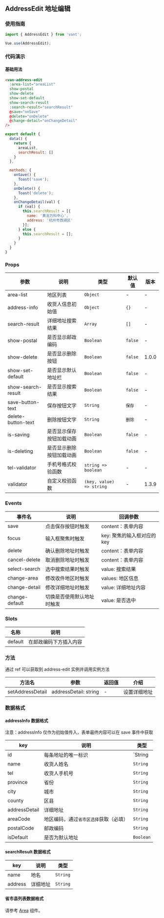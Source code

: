 ## AddressEdit 地址编辑

### 使用指南
``` javascript
import { AddressEdit } from 'vant';

Vue.use(AddressEdit);
```

### 代码演示

#### 基础用法

```html
<van-address-edit
  :area-list="areaList"
  show-postal
  show-delete
  show-set-default
  show-search-result
  :search-result="searchResult"
  @save="onSave"
  @delete="onDelete"
  @change-detail="onChangeDetail"
/>
```

```javascript
export default {
  data() {
    return {
      areaList,
      searchResult: []
    }
  },

  methods: {
    onSave() {
      Toast('save');
    },
    onDelete() {
      Toast('delete');
    },
    onChangeDetail(val) {
      if (val) {
        this.searchResult = [{
          name: '黄龙万科中心',
          address: '杭州市西湖区'
        }];
      } else {
        this.searchResult = [];
      }
    }
  }
}
```

### Props

| 参数 | 说明 | 类型 | 默认值 | 版本 |
|------|------|------|------|------|
| area-list | 地区列表 | `Object` | - | - |
| address-info | 收货人信息初始值 | `Object` | `{}` | - |
| search-result | 详细地址搜索结果 | `Array` | `[]` | - |
| show-postal | 是否显示邮政编码 | `Boolean` | `false` | - |
| show-delete | 是否显示删除按钮 | `Boolean` | `false` | 1.0.0 |
| show-set-default | 是否显示默认地址栏 | `Boolean` | `false` | - |
| show-search-result | 是否显示搜索结果 | `Boolean` | `false` | - |
| save-button-text | 保存按钮文字 | `String` | `保存` | - |
| delete-button-text | 删除按钮文字 | `String` | `删除` | - |
| is-saving | 是否显示保存按钮加载动画 | `Boolean` | `false` | - |
| is-deleting | 是否显示删除按钮加载动画 | `Boolean` | `false` | - |
| tel-validator | 手机号格式校验函数 | `string => boolean` | - | - |
| validator | 自定义校验函数 | `(key, value) => string` | - | 1.3.9 |

### Events

| 事件名 | 说明 | 回调参数 |
|------|------|------|
| save | 点击保存按钮时触发 | content：表单内容 |
| focus | 输入框聚焦时触发 | key: 聚焦的输入框对应的 key |
| delete | 确认删除地址时触发 | content：表单内容 |
| cancel-delete | 取消删除地址时触发 | content：表单内容 |
| select-search | 选中搜索结果时触发 | value: 搜索结果 |
| change-area | 修改收件地区时触发 | values: 地区信息 |
| change-detail | 修改详细地址时触发 | value: 详细地址内容 |
| change-default | 切换是否使用默认地址时触发 | value: 是否选中 |

### Slots

| 名称 | 说明 |
|------|------|
| default | 在邮政编码下方插入内容 |

### 方法

通过 ref 可以获取到 address-edit 实例并调用实例方法

| 方法名 | 参数 | 返回值 | 介绍 |
|------|------|------|------|
| setAddressDetail | addressDetail: string | - | 设置详细地址 |

### 数据格式

#### addressInfo 数据格式

注意：addressInfo 仅作为初始值传入，表单最终内容可以在 save 事件中获取

| key | 说明 | 类型 |
|------|------|------|
| id | 每条地址的唯一标识 | `String | Number` |
| name | 收货人姓名 | `String` |
| tel | 收货人手机号 | `String` |
| province | 省份 | `String` |
| city | 城市 | `String` |
| county | 区县 | `String` |
| addressDetail | 详细地址 | `String` |
| areaCode | 地区编码，通过`省市区选择`获取（必填） | `String` |
| postalCode | 邮政编码 | `String` |
| isDefault | 是否为默认地址 | `Boolean` |

#### searchResult 数据格式

| key | 说明 | 类型 |
|------|------|------|
| name | 地名 | `String` |
| address | 详细地址 | `String` |

#### 省市县列表数据格式

请参考 [Area](#/zh-CN/area) 组件。

